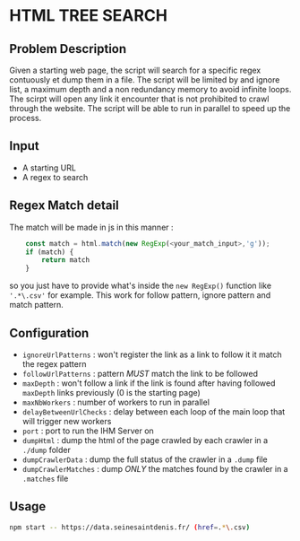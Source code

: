 
# HTML TREE SEARCH

## Problem Description

Given a starting web page, the script will search for a specific regex contuously et dump them in a file.
The script will be limited by and ignore list, a maximum depth and a non redundancy memory to avoid infinite loops.
The scirpt will open any link it encounter that is not prohibited to crawl through the website.
The script will be able to run in parallel to speed up the process.

## Input

- A starting URL
- A regex to search

## Regex Match detail

The match will be made in js in this manner :

```js
    const match = html.match(new RegExp(<your_match_input>,'g'));
    if (match) {
        return match
    }
```

so you just have to provide what's inside the `new RegExp()` function like `'.*\.csv'` for example. This work for follow pattern, ignore pattern and match pattern.

## Configuration

- `ignoreUrlPatterns` : won't register the link as a link to follow it it match the regex pattern
- `followUrlPatterns` : pattern *MUST* match the link to be followed
- `maxDepth` : won't follow a link if the link is found after having followed `maxDepth` links previously (0 is the starting page)
- `maxNbWorkers` : number of workers to run in parallel
- `delayBetweenUrlChecks` : delay between each loop of the main loop that will trigger new workers
- `port` : port to run the IHM Server on
- `dumpHtml` : dump the html of the page crawled by each crawler in a `./dump` folder
- `dumpCrawlerData` : dump the full status of the crawler in a `.dump` file
- `dumpCrawlerMatches` : dump *ONLY* the matches found by the crawler in a `.matches` file

## Usage

```bash
npm start -- https://data.seinesaintdenis.fr/ (href=.*\.csv)
```
